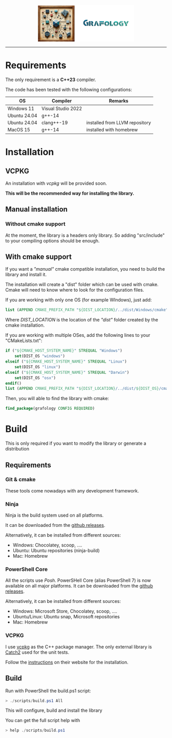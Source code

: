 <div align="center">
    <img 
        src="imgs/logo.png" 
        alt="Grafology logo"
        height="113px"
        width="300px"
        />
</div>
<hr/>

# Requirements
The only requirement is a **C++23** compiler.

The code has been tested with the following configurations:

| OS           | Compiler           | Remarks                        |
| ---          | ---                | ---                            |
| Windows 11   | Visual Studio 2022 |                                |
| Ubuntu 24.04 | g++-14             |                                |
| Ubuntu 24.04 | clang++-19         | installed from LLVM repository |
| MacOS 15     | g++-14             | installed with homebrew        |


# Installation

## VCPKG

An installation with *vcpkg* will be provided soon.

**This will be the recommended way for installing the library.**

## Manual installation

### Without cmake support

At the moment, the library is a headers only library. So adding "src/include" to your compiling options should be enough.

## With cmake support

If you want a *"manual"* cmake compatible installation, you need to build the library and install it.

The installation will create a "dist" folder which can be used with cmake. Cmake will need to know where to look for the configuration files.

If you are working with only one OS (for example WIndows), just add:
```cmake
list (APPEND CMAKE_PREFIX_PATH "${DIST_LOCATION}/../dist/Windows/cmake")
```

Where *DIST_LOCATION* is the location of the *"dist"* folder created by the cmake installation.

If you are working with multiple OSes, add the following lines to your "CMakeLists.txt":
```cmake
if ("${CMAKE_HOST_SYSTEM_NAME}" STREQUAL "Windows")
    set(DIST_OS "windows")
elseif ("${CMAKE_HOST_SYSTEM_NAME}" STREQUAL "Linux")
    set(DIST_OS "linux")
elseif ("${CMAKE_HOST_SYSTEM_NAME}" STREQUAL "Darwin")
    set(DIST_OS "osx")
endif()
list (APPEND CMAKE_PREFIX_PATH "${DIST_LOCATION}/../dist/${DIST_OS}/cmake")
```

Then, you will able to find the library with cmake:
```cmake
find_package(grafology CONFIG REQUIRED)
```

# Build

This is only required if you want to modify the library or generate a distribution

## Requirements

### Git & cmake

These tools come nowadays with any development framework.

### Ninja

Ninja is the build system used on all platforms.

It can be downloaded from the [github releases](https://github.com/ninja-build/ninja/releases).

Alternatively, it can be installed from different sources:
- Windows: Chocolatey, scoop, ....
- Ubuntu: Ubuntu repositories (ninja-build)
- Mac: Homebrew

### PowerShell Core

All the scripts use *Posh*. PowerSHell Core (alias PowerShell 7) is now available on all major platforms. It can be downloaded from the [github releases](https://github.com/PowerShell/PowerShell/releases).

Alternatively, it can be installed from different sources:
- Windows: Microsoft Store, Chocolatey, scoop, ....
- Ubuntu/Linux: Ubuntu snap, Microsoft repositories
- Mac: Homebrew


### VCPKG

I use [vcpkg](https://vcpkg.io/en/) as the C++ package manager. The only external library is [Catch2](https://github.com/catchorg/Catch2) used for the unit tests.

Follow the [instructions](https://learn.microsoft.com/en-gb/vcpkg/get_started/get-started?pivots=shell-powershell#1---set-up-vcpkg) on their website for the installation.

## Build

Run with PowerShell the build.ps1 script:
```powershell
> ./scripts/build.ps1 All
```

This will configure, build and install the library

You can get the full script help with
```powershell
> help ./scripts/build.ps1
```
